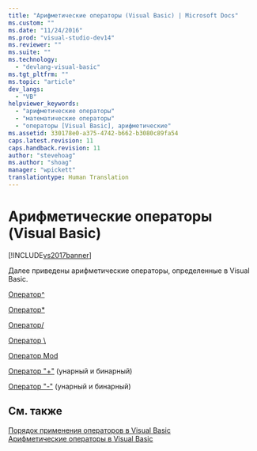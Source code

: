 ```yaml
---
title: "Арифметические операторы (Visual Basic) | Microsoft Docs"
ms.custom: ""
ms.date: "11/24/2016"
ms.prod: "visual-studio-dev14"
ms.reviewer: ""
ms.suite: ""
ms.technology: 
  - "devlang-visual-basic"
ms.tgt_pltfrm: ""
ms.topic: "article"
dev_langs: 
  - "VB"
helpviewer_keywords: 
  - "арифметические операторы"
  - "математические операторы"
  - "операторы [Visual Basic], арифметические"
ms.assetid: 330178e0-a375-4742-b662-b3080c89fa54
caps.latest.revision: 11
caps.handback.revision: 11
author: "stevehoag"
ms.author: "shoag"
manager: "wpickett"
translationtype: Human Translation
---
```

# Арифметические операторы (Visual Basic)
[!INCLUDE[vs2017banner](../../../csharp/includes/vs2017banner.md)]

Далее приведены арифметические операторы, определенные в Visual Basic.  
  
 [Оператор^](../../../visual-basic/language-reference/operators/exponentiation-operator.md)  
  
 [Оператор\*](../../../visual-basic/language-reference/operators/multiplication-operator.md)  
  
 [Оператор\/](../../../visual-basic/language-reference/operators/floating-point-division-operator.md)  
  
 [Оператор \\](../../../visual-basic/language-reference/operators/integer-division-operator.md)  
  
 [Оператор Mod](../../../visual-basic/language-reference/operators/mod-operator.md)  
  
 [Оператор "\+"](../../../visual-basic/language-reference/operators/addition-operator.md) \(унарный и бинарный\)  
  
 [Оператор "\-"](../../../visual-basic/language-reference/operators/subtraction-operator.md) \(унарный и бинарный\)  
  
## См. также  
 [Порядок применения операторов в Visual Basic](../../../visual-basic/language-reference/operators/operator-precedence.md)   
 [Арифметические операторы в Visual Basic](../../../visual-basic/programming-guide/language-features/operators-and-expressions/arithmetic-operators.md)